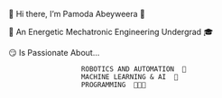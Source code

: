 👋  Hi there, I’m Pamoda Abeyweera  🤗

🦾  An Energetic Mechatronic Engineering Undergrad	🎓

😏  Is Passionate About...

                      ROBOTICS AND AUTOMATION  👾
                      MACHINE LEARNING & AI  🧩
                      PROGRAMMING  👩🏽‍💻  
                      

